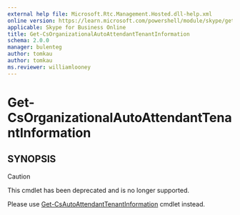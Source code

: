 ```yaml
---
external help file: Microsoft.Rtc.Management.Hosted.dll-help.xml
online version: https://learn.microsoft.com/powershell/module/skype/get-csorganizationalautoattendanttenantinformation
applicable: Skype for Business Online
title: Get-CsOrganizationalAutoAttendantTenantInformation
schema: 2.0.0
manager: bulenteg
author: tomkau
author: tomkau
ms.reviewer: williamlooney
---
```


# Get-CsOrganizationalAutoAttendantTenantInformation

## SYNOPSIS
> [!CAUTION]
> This cmdlet has been deprecated and is no longer supported.
> 
> Please use [Get-CsAutoAttendantTenantInformation](Get-CsAutoAttendantTenantInformation.md) cmdlet instead.

